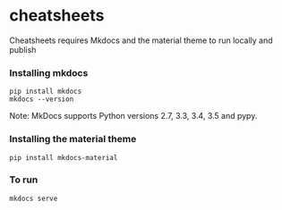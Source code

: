 # cheatsheets

Cheatsheets requires Mkdocs and the material theme to run locally and publish

### Installing mkdocs
    pip install mkdocs
    mkdocs --version
  
Note: MkDocs supports Python versions 2.7, 3.3, 3.4, 3.5 and pypy.
    
### Installing the material theme
    pip install mkdocs-material


### To run
    mkdocs serve
